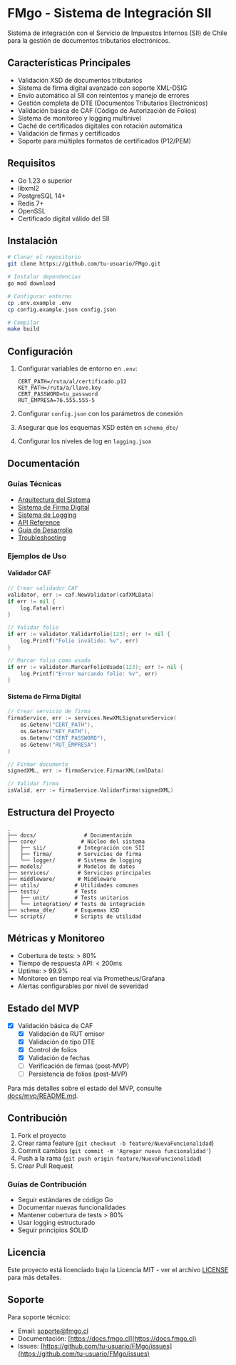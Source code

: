 # FMgo - Sistema de Integración SII

Sistema de integración con el Servicio de Impuestos Internos (SII) de Chile para la gestión de documentos tributarios electrónicos.

## Características Principales

- Validación XSD de documentos tributarios
- Sistema de firma digital avanzado con soporte XML-DSIG
- Envío automático al SII con reintentos y manejo de errores
- Gestión completa de DTE (Documentos Tributarios Electrónicos)
- Validación básica de CAF (Código de Autorización de Folios)
- Sistema de monitoreo y logging multinivel
- Caché de certificados digitales con rotación automática
- Validación de firmas y certificados
- Soporte para múltiples formatos de certificados (P12/PEM)

## Requisitos

- Go 1.23 o superior
- libxml2
- PostgreSQL 14+
- Redis 7+
- OpenSSL
- Certificado digital válido del SII

## Instalación

```bash
# Clonar el repositorio
git clone https://github.com/tu-usuario/FMgo.git

# Instalar dependencias
go mod download

# Configurar entorno
cp .env.example .env
cp config.example.json config.json

# Compilar
make build
```

## Configuración

1. Configurar variables de entorno en `.env`:
   ```env
   CERT_PATH=/ruta/al/certificado.p12
   KEY_PATH=/ruta/a/llave.key
   CERT_PASSWORD=tu_password
   RUT_EMPRESA=76.555.555-5
   ```

2. Configurar `config.json` con los parámetros de conexión
3. Asegurar que los esquemas XSD estén en `schema_dte/`
4. Configurar los niveles de log en `logging.json`

## Documentación

### Guías Técnicas
- [Arquitectura del Sistema](docs/ARQUITECTURA.md)
- [Sistema de Firma Digital](docs/FIRMA_DIGITAL.md)
- [Sistema de Logging](docs/LOGGING.md)
- [API Reference](docs/API.md)
- [Guía de Desarrollo](docs/DESARROLLO.md)
- [Troubleshooting](docs/TROUBLESHOOTING.md)

### Ejemplos de Uso

#### Validador CAF
```go
// Crear validador CAF
validator, err := caf.NewValidator(cafXMLData)
if err != nil {
    log.Fatal(err)
}

// Validar folio
if err := validator.ValidarFolio(123); err != nil {
    log.Printf("Folio inválido: %v", err)
}

// Marcar folio como usado
if err := validator.MarcarFolioUsado(123); err != nil {
    log.Printf("Error marcando folio: %v", err)
}
```

#### Sistema de Firma Digital
```go
// Crear servicio de firma
firmaService, err := services.NewXMLSignatureService(
    os.Getenv("CERT_PATH"),
    os.Getenv("KEY_PATH"),
    os.Getenv("CERT_PASSWORD"),
    os.Getenv("RUT_EMPRESA")
)

// Firmar documento
signedXML, err := firmaService.FirmarXML(xmlData)

// Validar firma
isValid, err := firmaService.ValidarFirma(signedXML)
```

## Estructura del Proyecto

```
.
├── docs/               # Documentación
├── core/              # Núcleo del sistema
│   ├── sii/          # Integración con SII
│   ├── firma/        # Servicios de firma
│   └── logger/       # Sistema de logging
├── models/           # Modelos de datos
├── services/         # Servicios principales
├── middleware/       # Middleware
├── utils/           # Utilidades comunes
├── tests/           # Tests
│   ├── unit/        # Tests unitarios
│   └── integration/ # Tests de integración
├── schema_dte/      # Esquemas XSD
└── scripts/         # Scripts de utilidad
```

## Métricas y Monitoreo

- Cobertura de tests: > 80%
- Tiempo de respuesta API: < 200ms
- Uptime: > 99.9%
- Monitoreo en tiempo real vía Prometheus/Grafana
- Alertas configurables por nivel de severidad

## Estado del MVP

- [x] Validación básica de CAF
  - [x] Validación de RUT emisor
  - [x] Validación de tipo DTE
  - [x] Control de folios
  - [x] Validación de fechas
  - [ ] Verificación de firmas (post-MVP)
  - [ ] Persistencia de folios (post-MVP)

Para más detalles sobre el estado del MVP, consulte [docs/mvp/README.md](docs/mvp/README.md).

## Contribución

1. Fork el proyecto
2. Crear rama feature (`git checkout -b feature/NuevaFuncionalidad`)
3. Commit cambios (`git commit -m 'Agregar nueva funcionalidad'`)
4. Push a la rama (`git push origin feature/NuevaFuncionalidad`)
5. Crear Pull Request

### Guías de Contribución

- Seguir estándares de código Go
- Documentar nuevas funcionalidades
- Mantener cobertura de tests > 80%
- Usar logging estructurado
- Seguir principios SOLID

## Licencia

Este proyecto está licenciado bajo la Licencia MIT - ver el archivo [LICENSE](LICENSE) para más detalles.

## Soporte

Para soporte técnico:
- Email: soporte@fmgo.cl
- Documentación: [https://docs.fmgo.cl](https://docs.fmgo.cl)
- Issues: [https://github.com/tu-usuario/FMgo/issues](https://github.com/tu-usuario/FMgo/issues) 